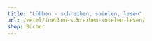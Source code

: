 ```yaml
---
title: "Lübben - schreiben, soielen, lesen"
url: /zetel/luebben-schreiben-soielen-lesen/
shop: Bücher
---
```

